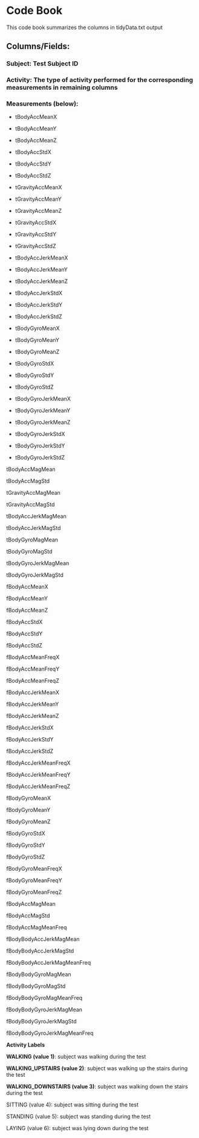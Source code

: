 # Code Book

This code book summarizes the columns in tidyData.txt output

## **Columns/Fields:**

### **Subject**: Test Subject ID
### **Activity**: The type of activity performed for the corresponding measurements in remaining columns

### **Measurements (below):**

* tBodyAccMeanX
* tBodyAccMeanY

* tBodyAccMeanZ

* tBodyAccStdX

* tBodyAccStdY

* tBodyAccStdZ

* tGravityAccMeanX

* tGravityAccMeanY

* tGravityAccMeanZ

* tGravityAccStdX

* tGravityAccStdY

* tGravityAccStdZ

* tBodyAccJerkMeanX

* tBodyAccJerkMeanY

* tBodyAccJerkMeanZ

* tBodyAccJerkStdX

* tBodyAccJerkStdY

* tBodyAccJerkStdZ

* tBodyGyroMeanX

* tBodyGyroMeanY

* tBodyGyroMeanZ

* tBodyGyroStdX

* tBodyGyroStdY

* tBodyGyroStdZ

* tBodyGyroJerkMeanX

* tBodyGyroJerkMeanY

* tBodyGyroJerkMeanZ

* tBodyGyroJerkStdX

* tBodyGyroJerkStdY

* tBodyGyroJerkStdZ

tBodyAccMagMean

tBodyAccMagStd

tGravityAccMagMean

tGravityAccMagStd

tBodyAccJerkMagMean

tBodyAccJerkMagStd

tBodyGyroMagMean

tBodyGyroMagStd

tBodyGyroJerkMagMean

tBodyGyroJerkMagStd

fBodyAccMeanX

fBodyAccMeanY

fBodyAccMeanZ

fBodyAccStdX

fBodyAccStdY

fBodyAccStdZ

fBodyAccMeanFreqX

fBodyAccMeanFreqY

fBodyAccMeanFreqZ

fBodyAccJerkMeanX

fBodyAccJerkMeanY

fBodyAccJerkMeanZ

fBodyAccJerkStdX

fBodyAccJerkStdY

fBodyAccJerkStdZ

fBodyAccJerkMeanFreqX

fBodyAccJerkMeanFreqY

fBodyAccJerkMeanFreqZ

fBodyGyroMeanX

fBodyGyroMeanY

fBodyGyroMeanZ

fBodyGyroStdX

fBodyGyroStdY

fBodyGyroStdZ

fBodyGyroMeanFreqX

fBodyGyroMeanFreqY

fBodyGyroMeanFreqZ

fBodyAccMagMean

fBodyAccMagStd

fBodyAccMagMeanFreq

fBodyBodyAccJerkMagMean

fBodyBodyAccJerkMagStd

fBodyBodyAccJerkMagMeanFreq

fBodyBodyGyroMagMean

fBodyBodyGyroMagStd

fBodyBodyGyroMagMeanFreq

fBodyBodyGyroJerkMagMean

fBodyBodyGyroJerkMagStd

fBodyBodyGyroJerkMagMeanFreq


**Activity Labels**

**WALKING (value 1)**: subject was walking during the test

**WALKING_UPSTAIRS (value 2)**: subject was walking up the stairs during the test

**WALKING_DOWNSTAIRS (value 3)**: subject was walking down the stairs during the test

SITTING (value 4): subject was sitting during the test

STANDING (value 5): subject was standing during the test

LAYING (value 6): subject was lying down during the test